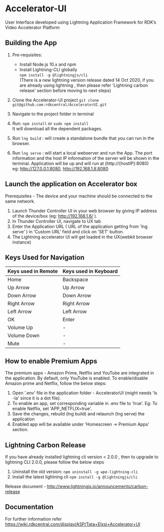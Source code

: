 # **Accelerator-UI**

User Interface developed using Lightning Application Framework for RDK’s Video Accelerator Platform

## **Building the App**

1. Pre-requisites:
   * Install Node.js 10.x and npm 
   * Install Lightning-CLI globally\
       `npm install -g @lightningjs/cli`  
   (There is a new lightning version release dated 14 Oct 2020, if you are already using lightning , then please refer 'Lightning carbon release' section before moving to next steps)   
      
2. Clone the Accelerator-UI project 
   `git clone git@github.com:rdkcentral/AcceleratorUI.git`

3. Navigate to the project folder in terminal

4. Run: `npm install` or  `sudo npm install`\
   It will download all the dependent packages.
   
5. Run `lng build` : will create a standalone bundle that you can run in the browser.

6. Run `lng serve` : will start a local webserver and run the App.
   The port information  and the host IP information of the server will be shown in the terminal.
   Application will be up and will run at (http://{hostIP}:8080)\
   eg: http://127.0.0.1:8080, http://192.168.1.8:8080
   
## **Launch the application on Accelerator box**

Prerequisites - The device and your machine should be connected to the same network.

1. Launch Thunder Controller UI in your web browser by giving IP address of the device/box (eg: http://192.168.1.6/ ).
2. In Thunder Controller UI, navigate to UX tab
3. Enter the Application URL ( URL of the application getting from 'lng serve' ) in 'Custom URL' field and click on 'SET' button. 
4. The Lightning accelerator UI will get loaded in the UX(webkit browser instance)

 

## **Keys Used for Navigation**

| Keys used in Remote    | Keys used in Keyboard |
| :--------------------- | :-------------------- |
| Home                   | Backspace             |
| Up Arrow               | Up Arrow              |
| Down Arrow             | Down Arrow            |
| Right Arrow            | Right Arrow           |
| Left Arrow             | Left Arrow            |
| OK                     | Enter                 |
| Volume Up              |  -                    |
| Volume Down            |  -                    |
| Mute                   |  -                    |


## **How to enable Premium Apps**

   
The premium apps - Amazon Prime, Netflix and YouTube are integrated in the application. By default, only YouTube is enabled. To enable/disable Amazon prime and Netflix, follow the below steps:

1. Open '.env' file in the application folder - AcceleratorUI (might needs 'ls -la' since it is a dot file).
2. To enable an app, set corresponding variable in .env file to 'true'.
Eg: To enable Netflix, set 'APP_NETFLIX=true'.
3. Save the changes, rebuild (lng build) and relaunch (lng serve) the application
4. Enabled app will be available under 'Homescreen -> Premium Apps' section.

## **Lightning Carbon Release**

If you have already installed lightning cli version < 2.0.0 , then to upgrade to lightning CLI  2.0.0, please follow the below steps 

1. Uninstall the old version: `npm uninstall -g wpe-lightning-cli`
2. Install the latest lightning cli `npm install -g @lightningjs/cli`

Release document - http://www.lightningjs.io/announcements/carbon-release



## **Documentation**

For  further information refer https://wiki.rdkcentral.com/display/ASP/Tata+Elxsi+Accelerator+UI

